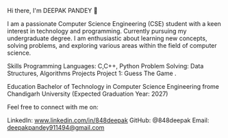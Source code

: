 Hi there, I'm DEEPAK PANDEY 👋

I am a passionate Computer Science Engineering (CSE) student 
with a keen interest in technology and programming.
Currently pursuing my undergraduate degree. 
I am enthusiastic about learning new concepts, solving problems, 
and exploring various areas within the field of computer science.

Skills
Programming Languages: C,C++, Python
Problem Solving: Data Structures, Algorithms
Projects
Project 1: Guess The Game .


Education
Bachelor of Technology in Computer Science Engineering
frome Chandigarh University (Expected Graduation Year: 2027)

Feel free to connect with me on:

LinkedIn: www.linkedin.com/in/848deepak
GitHub: @848deepak
Email: deepakpandey911494@gmail.com

<!---
848deepak/848deepak is a ✨ special ✨ repository because its `README.md` (this file) appears on your GitHub profile.
You can click the Preview link to take a look at your changes.
--->
